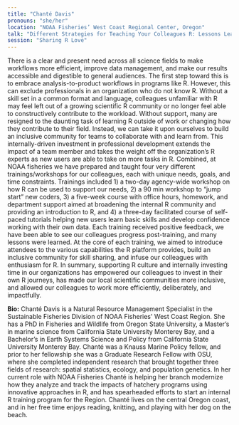 ```yaml
---
title: "Chanté Davis"
pronouns: "she/her"
location: "NOAA Fisheries’ West Coast Regional Center, Oregon"
talk: "Different Strategies for Teaching Your Colleagues R: Lessons Learned and Recommendations"
session: "Sharing R Love"
---
```


There is a clear and present need across all science fields to make workflows more efficient, improve data management, and make our results accessible and digestible to general audiences. The first step toward this is to embrace analysis-to-product workflows in programs like R. However, this can exclude professionals in an organization who do not know R. Without a skill set in a common format and language, colleagues unfamiliar with R may feel left out of a growing scientific R community or no longer feel able to constructively contribute to the workload. Without support, many are resigned to the daunting task of learning R outside of work or changing how they contribute to their field. Instead, we can take it upon ourselves to build an inclusive community for teams to collaborate with and learn from. This internally-driven investment in professional development extends the impact of a team member and takes the weight off the organization’s R experts as new users are able to take on more tasks in R. Combined, at NOAA fisheries we have prepared and taught four very different trainings/workshops for our colleagues, each with unique needs, goals, and time constraints. Trainings included 1) a two-day agency-wide workshop on how R can be used to support our needs, 2) a 90 min workshop to “jump start” new coders, 3) a five-week course with office hours, homework, and department support aimed at broadening the internal R community and providing an introduction to R, and 4) a three-day facilitated course of self-paced tutorials helping new users learn basic skills and develop confidence working with their own data. Each training received positive feedback, we have been able to see our colleagues progress post-training, and many lessons were learned. At the core of each training, we aimed to introduce attendees to the various capabilities the R platform provides, build an inclusive community for skill sharing, and infuse our colleagues with enthusiasm for R. In summary, supporting R culture and internally investing time in our organizations has empowered our colleagues to invest in their own R journeys, has made our local scientific communities more inclusive, and allowed our colleagues to work more efficiently, deliberately, and impactfully. 


__Bio:__ Chanté Davis is a Natural Resource Management Specialist in the Sustainable Fisheries Division of NOAA Fisheries' West Coast Region. She has a PhD in Fisheries and Wildlife from Oregon State University, a Master’s in marine science from California State University Monterey Bay, and a Bachelor’s in Earth Systems Science and Policy from California State University Monterey Bay. Chanté was a Knauss Marine Policy fellow, and prior to her fellowship she was a Graduate Research Fellow with OSU, where she completed independent research that brought together three fields of research: spatial statistics, ecology, and population genetics. In her current role with NOAA Fisheries Chanté is helping her branch modernize how they analyze and track the impacts of hatchery programs using innovative approaches in R, and has spearheaded efforts to start an internal R training program for the Region. Chanté lives on the central Oregon coast, and in her free time enjoys reading, knitting, and playing with her dog on the beach.